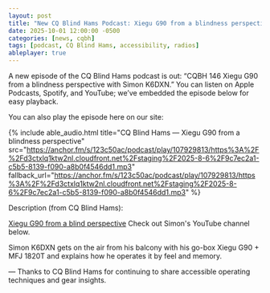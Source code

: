 ```yaml
---
layout: post
title: "New CQ Blind Hams Podcast: Xiegu G90 from a blindness perspective (CQBH 146)"
date: 2025-10-01 12:00:00 -0500
categories: [news, cqbh]
tags: [podcast, CQ Blind Hams, accessibility, radios]
ableplayer: true
---
```


A new episode of the CQ Blind Hams podcast is out: “CQBH 146 Xiegu G90 from a blindness perspective with Simon K6DXN.” You can listen on Apple Podcasts, Spotify, and YouTube; we’ve embedded the episode below for easy playback.

You can also play the episode here on our site:

{% include able_audio.html title="CQ Blind Hams — Xiegu G90 from a blindness perspective" src="https://anchor.fm/s/123c50ac/podcast/play/107929813/https%3A%2F%2Fd3ctxlq1ktw2nl.cloudfront.net%2Fstaging%2F2025-8-6%2F9c7ec2a1-c5b5-8139-f090-a8b0f4546dd1.mp3" fallback_url="https://anchor.fm/s/123c50ac/podcast/play/107929813/https%3A%2F%2Fd3ctxlq1ktw2nl.cloudfront.net%2Fstaging%2F2025-8-6%2F9c7ec2a1-c5b5-8139-f090-a8b0f4546dd1.mp3" %}

Description (from CQ Blind Hams):

<p><a href="https://www.youtube.com/@k6dxnparksinthedark">Xiegu G90 from a blind perspective</a> Check out Simon's YouTube channel below.</p>
<p>Simon K6DXN gets on the air from his balcony with his go-box Xiegu G90 + MFJ 1820T and explains how he operates it by feel and memory.</p>

— Thanks to CQ Blind Hams for continuing to share accessible operating techniques and gear insights.
